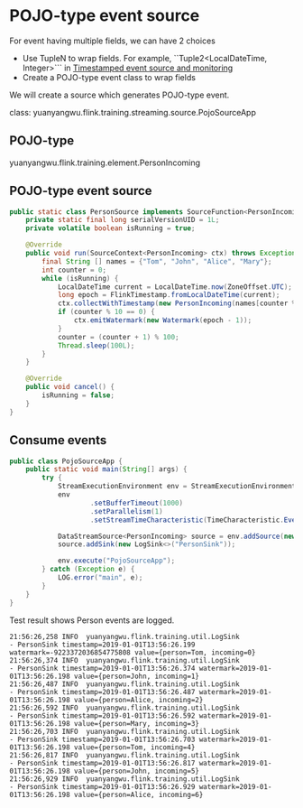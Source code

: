 # POJO-type event source

For event having multiple fields, we can have 2 choices

- Use TupleN to wrap fields. For example, ``Tuple2<LocalDateTime, Integer>``` in [Timestamped event source and monitoring](22_Timestamped_Event_Source_And_Monitoring.md)
- Create a POJO-type event class to wrap fields

We will create a source which generates POJO-type event.

class: yuanyangwu.flink.training.streaming.source.PojoSourceApp

## POJO-type

yuanyangwu.flink.training.element.PersonIncoming

## POJO-type event source

```java
public static class PersonSource implements SourceFunction<PersonIncoming> {
    private static final long serialVersionUID = 1L;
    private volatile boolean isRunning = true;

    @Override
    public void run(SourceContext<PersonIncoming> ctx) throws Exception {
        final String [] names = {"Tom", "John", "Alice", "Mary"};
        int counter = 0;
        while (isRunning) {
            LocalDateTime current = LocalDateTime.now(ZoneOffset.UTC);
            long epoch = FlinkTimestamp.fromLocalDateTime(current);
            ctx.collectWithTimestamp(new PersonIncoming(names[counter % names.length], counter), epoch);
            if (counter % 10 == 0) {
                ctx.emitWatermark(new Watermark(epoch - 1));
            }
            counter = (counter + 1) % 100;
            Thread.sleep(100L);
        }
    }

    @Override
    public void cancel() {
        isRunning = false;
    }
}
```

## Consume events

```java
public class PojoSourceApp {
    public static void main(String[] args) {
        try {
            StreamExecutionEnvironment env = StreamExecutionEnvironment.getExecutionEnvironment();
            env
                    .setBufferTimeout(1000)
                    .setParallelism(1)
                    .setStreamTimeCharacteristic(TimeCharacteristic.EventTime);

            DataStreamSource<PersonIncoming> source = env.addSource(new PersonSource());
            source.addSink(new LogSink<>("PersonSink"));

            env.execute("PojoSourceApp");
        } catch (Exception e) {
            LOG.error("main", e);
        }
    }
}
```

Test result shows Person events are logged.

```console
21:56:26,258 INFO  yuanyangwu.flink.training.util.LogSink                        - PersonSink timestamp=2019-01-01T13:56:26.199 watermark=-9223372036854775808 value={person=Tom, incoming=0}
21:56:26,374 INFO  yuanyangwu.flink.training.util.LogSink                        - PersonSink timestamp=2019-01-01T13:56:26.374 watermark=2019-01-01T13:56:26.198 value={person=John, incoming=1}
21:56:26,487 INFO  yuanyangwu.flink.training.util.LogSink                        - PersonSink timestamp=2019-01-01T13:56:26.487 watermark=2019-01-01T13:56:26.198 value={person=Alice, incoming=2}
21:56:26,592 INFO  yuanyangwu.flink.training.util.LogSink                        - PersonSink timestamp=2019-01-01T13:56:26.592 watermark=2019-01-01T13:56:26.198 value={person=Mary, incoming=3}
21:56:26,703 INFO  yuanyangwu.flink.training.util.LogSink                        - PersonSink timestamp=2019-01-01T13:56:26.703 watermark=2019-01-01T13:56:26.198 value={person=Tom, incoming=4}
21:56:26,817 INFO  yuanyangwu.flink.training.util.LogSink                        - PersonSink timestamp=2019-01-01T13:56:26.817 watermark=2019-01-01T13:56:26.198 value={person=John, incoming=5}
21:56:26,929 INFO  yuanyangwu.flink.training.util.LogSink                        - PersonSink timestamp=2019-01-01T13:56:26.929 watermark=2019-01-01T13:56:26.198 value={person=Alice, incoming=6}
```
